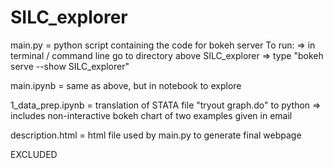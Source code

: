 # SILC_explorer

main.py = python script containing the code for bokeh server
  To run:
  => in terminal / command line go to directory above SILC_explorer
  => type "bokeh serve --show SILC_explorer"
  
main.ipynb = same as above, but in notebook to explore

1_data_prep.ipynb = translation of STATA file "tryout graph.do" to python
  => includes non-interactive bokeh chart of two examples given in email
  
description.html = html file used by main.py to generate final webpage

EXCLUDED 
